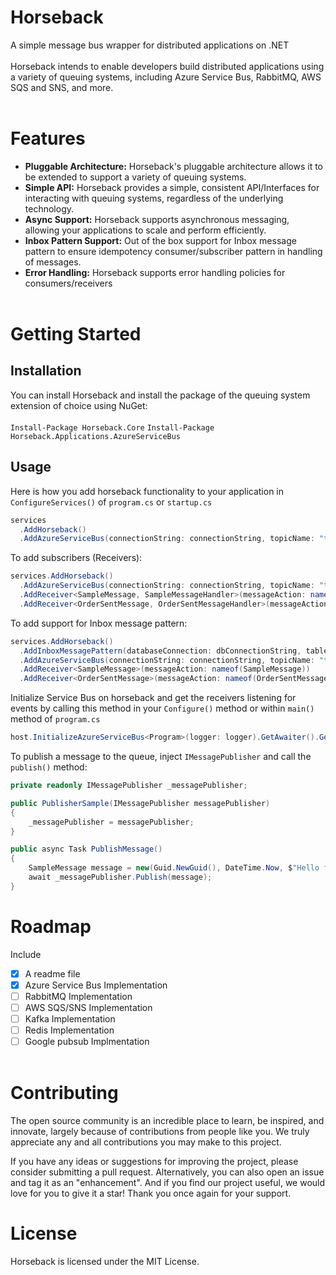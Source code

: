 # Horseback
A simple message bus wrapper for distributed applications on .NET <br/><br/>
Horseback intends to enable developers build distributed applications using a variety of queuing systems, including Azure Service Bus, RabbitMQ, AWS SQS and SNS, and more.<br/><br/>
# Features
* **Pluggable Architecture:** Horseback's pluggable architecture allows it to be extended to support a variety of queuing systems.
* **Simple API:** Horseback provides a simple, consistent API/Interfaces for interacting with queuing systems, regardless of the underlying technology.
* **Async Support:** Horseback supports asynchronous messaging, allowing your applications to scale and perform efficiently.
* **Inbox Pattern Support:** Out of the box support for Inbox message pattern to ensure idempotency consumer/subscriber pattern in handling of messages.
* **Error Handling:** Horseback supports error handling policies for consumers/receivers<br/><br/>
# Getting Started
## Installation
You can install Horseback and install the package of the queuing system extension of choice using NuGet: <br/><br/>
`Install-Package Horseback.Core`
`Install-Package Horseback.Applications.AzureServiceBus`<br/>
## Usage
Here is how you add horseback functionality to your application in `ConfigureServices()` of `program.cs` or `startup.cs`<br/>
```c#
services
  .AddHorseback()
  .AddAzureServiceBus(connectionString: connectionString, topicName: "topic1");
```
To add subscribers (Receivers):
```c#
services.AddHorseback()
  .AddAzureServiceBus(connectionString: connectionString, topicName: "topic1")
  .AddReceiver<SampleMessage, SampleMessageHandler>(messageAction: nameof(SampleMessage))
  .AddReceiver<OrderSentMessage, OrderSentMessageHandler>(messageAction: nameof(OrderSentMessage));
```
To add support for Inbox message pattern:
```c#
services.AddHorseback()
  .AddInboxMessagePattern(databaseConnection: dbConnectionString, tableName: "InboxMessages")
  .AddAzureServiceBus(connectionString: connectionString, topicName: "topic1")
  .AddReceiver<SampleMessage>(messageAction: nameof(SampleMessage))
  .AddReceiver<OrderSentMessage>(messageAction: nameof(OrderSentMessage));
```
Initialize Service Bus on horseback and get the receivers listening for events by calling this method in your `Configure()` method or within `main()` method of `program.cs`
```c#
host.InitializeAzureServiceBus<Program>(logger: logger).GetAwaiter().GetResult();
```
To publish a message to the queue, inject `IMessagePublisher` and call the `publish()` method:
```c#
private readonly IMessagePublisher _messagePublisher;

public PublisherSample(IMessagePublisher messagePublisher)
{
    _messagePublisher = messagePublisher;
}

public async Task PublishMessage()
{
    SampleMessage message = new(Guid.NewGuid(), DateTime.Now, $"Hello from the other side of {typeof(PublisherSample).Assembly.FullName}");
    await _messagePublisher.Publish(message);
}
```
# Roadmap
Include
- [x] A readme file
- [x] Azure Service Bus Implementation
- [ ] RabbitMQ Implementation
- [ ] AWS SQS/SNS Implementation
- [ ] Kafka Implementation
- [ ] Redis Implementation
- [ ] Google pubsub Implmentation<br/><br/>

# Contributing
The open source community is an incredible place to learn, be inspired, and innovate, largely because of contributions from people like you. We truly appreciate any and all contributions you may make to this project.

If you have any ideas or suggestions for improving the project, please consider submitting a pull request. Alternatively, you can also open an issue and tag it as an "enhancement". And if you find our project useful, we would love for you to give it a star! Thank you once again for your support.

# License
Horseback is licensed under the MIT License.
